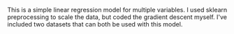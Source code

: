 This is a simple linear regression model for multiple variables.
I used sklearn preprocessing to scale the data, but coded the gradient descent myself.
I've included two datasets that can both be used with this model.
